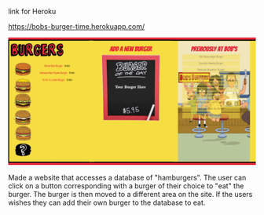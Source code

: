 link for Heroku

https://bobs-burger-time.herokuapp.com/

![alt text](burger_screen.png "Screenshot of deployed site")

Made a website that accesses a database of "hamburgers". The user can click on a button corresponding with a burger of their choice to "eat" the burger. The burger is then moved to a different area on the site. If the users wishes they can add their own burger to the database to eat.
